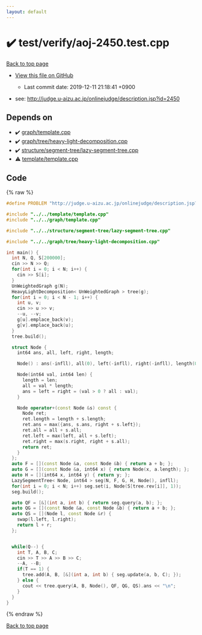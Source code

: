 ```yaml
---
layout: default
---
```


<!-- mathjax config similar to math.stackexchange -->
<script type="text/javascript" async
  src="https://cdnjs.cloudflare.com/ajax/libs/mathjax/2.7.5/MathJax.js?config=TeX-MML-AM_CHTML">
</script>
<script type="text/x-mathjax-config">
  MathJax.Hub.Config({
    TeX: { equationNumbers: { autoNumber: "AMS" }},
    tex2jax: {
      inlineMath: [ ['$','$'] ],
      processEscapes: true
    },
    "HTML-CSS": { matchFontHeight: false },
    displayAlign: "left",
    displayIndent: "2em"
  });
</script>

<script type="text/javascript" src="https://cdnjs.cloudflare.com/ajax/libs/jquery/3.4.1/jquery.min.js"></script>
<script src="https://cdn.jsdelivr.net/npm/jquery-balloon-js@1.1.2/jquery.balloon.min.js" integrity="sha256-ZEYs9VrgAeNuPvs15E39OsyOJaIkXEEt10fzxJ20+2I=" crossorigin="anonymous"></script>
<script type="text/javascript" src="../../../assets/js/copy-button.js"></script>
<link rel="stylesheet" href="../../../assets/css/copy-button.css" />


# :heavy_check_mark: test/verify/aoj-2450.test.cpp

<a href="../../../index.html">Back to top page</a>

* <a href="{{ site.github.repository_url }}/blob/master/test/verify/aoj-2450.test.cpp">View this file on GitHub</a>
    - Last commit date: 2019-12-11 21:18:41 +0900


* see: <a href="http://judge.u-aizu.ac.jp/onlinejudge/description.jsp?id=2450">http://judge.u-aizu.ac.jp/onlinejudge/description.jsp?id=2450</a>


## Depends on

* :heavy_check_mark: <a href="../../../library/graph/template.cpp.html">graph/template.cpp</a>
* :heavy_check_mark: <a href="../../../library/graph/tree/heavy-light-decomposition.cpp.html">graph/tree/heavy-light-decomposition.cpp</a>
* :heavy_check_mark: <a href="../../../library/structure/segment-tree/lazy-segment-tree.cpp.html">structure/segment-tree/lazy-segment-tree.cpp</a>
* :warning: <a href="../../../library/template/template.cpp.html">template/template.cpp</a>


## Code

<a id="unbundled"></a>
{% raw %}
```cpp
#define PROBLEM "http://judge.u-aizu.ac.jp/onlinejudge/description.jsp?id=2450"

#include "../../template/template.cpp"
#include "../../graph/template.cpp"

#include "../../structure/segment-tree/lazy-segment-tree.cpp"

#include "../../graph/tree/heavy-light-decomposition.cpp"

int main() {
  int N, Q, S[200000];
  cin >> N >> Q;
  for(int i = 0; i < N; i++) {
    cin >> S[i];
  }
  UnWeightedGraph g(N);
  HeavyLightDecomposition< UnWeightedGraph > tree(g);
  for(int i = 0; i < N - 1; i++) {
    int u, v;
    cin >> u >> v;
    --u, --v;
    g[u].emplace_back(v);
    g[v].emplace_back(u);
  }
  tree.build();

  struct Node {
    int64 ans, all, left, right, length;

    Node() : ans(-infll), all(0), left(-infll), right(-infll), length(0) {}

    Node(int64 val, int64 len) {
      length = len;
      all = val * length;
      ans = left = right = (val > 0 ? all : val);
    }

    Node operator+(const Node &s) const {
      Node ret;
      ret.length = length + s.length;
      ret.ans = max({ans, s.ans, right + s.left});
      ret.all = all + s.all;
      ret.left = max(left, all + s.left);
      ret.right = max(s.right, right + s.all);
      return ret;
    }
  };
  auto F = [](const Node &a, const Node &b) { return a + b; };
  auto G = [](const Node &a, int64 x) { return Node(x, a.length); };
  auto H = [](int64 x, int64 y) { return y; };
  LazySegmentTree< Node, int64 > seg(N, F, G, H, Node(), infll);
  for(int i = 0; i < N; i++) seg.set(i, Node(S[tree.rev[i]], 1));
  seg.build();

  auto QF = [&](int a, int b) { return seg.query(a, b); };
  auto QG = [](const Node &a, const Node &b) { return a + b; };
  auto QS = [](Node l, const Node &r) {
    swap(l.left, l.right);
    return l + r;
  };


  while(Q--) {
    int T, A, B, C;
    cin >> T >> A >> B >> C;
    --A, --B;
    if(T == 1) {
      tree.add(A, B, [&](int a, int b) { seg.update(a, b, C); });
    } else {
      cout << tree.query(A, B, Node(), QF, QG, QS).ans << "\n";
    }
  }
}


```
{% endraw %}

<a href="../../../index.html">Back to top page</a>

